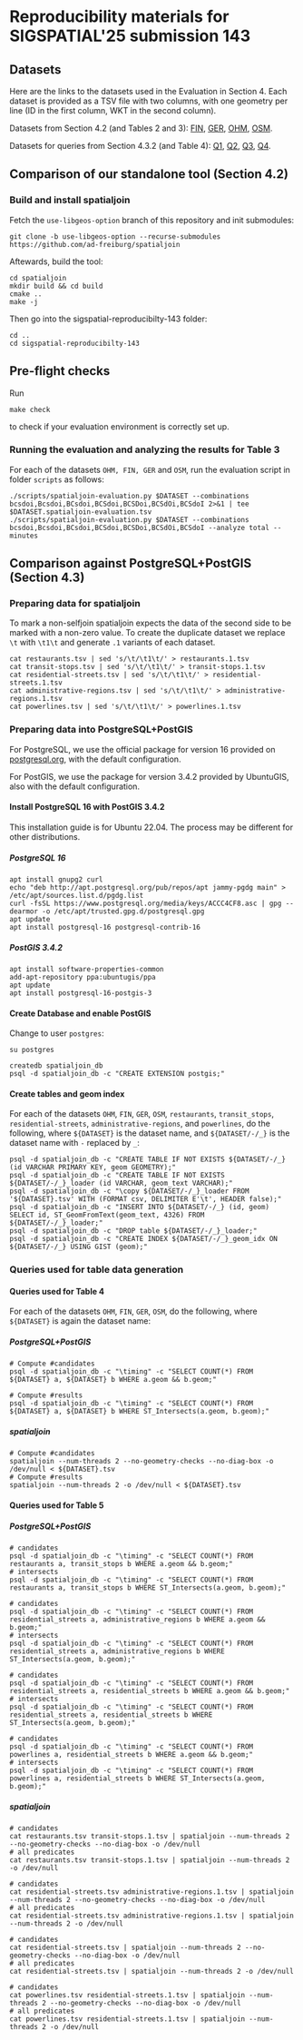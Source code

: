 # Reproducibility materials for SIGSPATIAL'25 submission 143

## Datasets

Here are the links to the datasets used in the Evaluation in Section 4. Each
dataset is provided as a TSV file with two columns, with one geometry per line
(ID in the first column, WKT in the second column).

Datasets from Section 4.2 (and Tables 2 and 3):
[FIN](https://ad-publications.cs.uni-freiburg.de/SIGSPATIAL_spatialjoin_BBK_2025.materials/FIN.spatialjoin-input.tsv),
[GER](https://ad-publications.cs.uni-freiburg.de/SIGSPATIAL_spatialjoin_BBK_2025.materials/GER.spatialjoin-input.tsv),
[OHM](https://ad-publications.cs.uni-freiburg.de/SIGSPATIAL_spatialjoin_BBK_2025.materials/OHM.spatialjoin-input.tsv),
[OSM](https://ad-publications.cs.uni-freiburg.de/SIGSPATIAL_spatialjoin_BBK_2025.materials/OSM.spatialjoin-input.tsv).

Datasets for queries from Section 4.3.2 (and Table 4):
[Q1](https://ad-publications.cs.uni-freiburg.de/SIGSPATIAL_spatialjoin_BBK_2025.materials/Q1.spatialjoin-input.tsv),
[Q2](https://ad-publications.cs.uni-freiburg.de/SIGSPATIAL_spatialjoin_BBK_2025.materials/Q2.spatialjoin-input.tsv),
[Q3](https://ad-publications.cs.uni-freiburg.de/SIGSPATIAL_spatialjoin_BBK_2025.materials/Q3.spatialjoin-input.tsv),
[Q4](https://ad-publications.cs.uni-freiburg.de/SIGSPATIAL_spatialjoin_BBK_2025.materials/Q4.spatialjoin-input.tsv).


## Comparison of our standalone tool (Section 4.2)

### Build and install spatialjoin

Fetch the `use-libgeos-option` branch of this repository and init submodules:

```
git clone -b use-libgeos-option --recurse-submodules https://github.com/ad-freiburg/spatialjoin
```

Aftewards, build the tool:

```
cd spatialjoin
mkdir build && cd build
cmake ..
make -j
```

Then go into the sigspatial-reproducibilty-143 folder:
```
cd ..
cd sigspatial-reproducibilty-143
```

## Pre-flight checks

Run
```
make check
```
to check if your evaluation environment is correctly set up.


### Running the evaluation and analyzing the results for Table 3

For each of the datasets `OHM, FIN, GER` and `OSM`, run the evaluation script in folder `scripts` as follows:

```
./scripts/spatialjoin-evaluation.py $DATASET --combinations bcsdoi,Bcsdoi,BCsdoi,BCSdoi,BCSDoi,BCSdOi,BCSdoI 2>&1 | tee $DATASET.spatialjoin-evaluation.tsv
./scripts/spatialjoin-evaluation.py $DATASET --combinations bcsdoi,Bcsdoi,BCsdoi,BCSdoi,BCSDoi,BCSdOi,BCSdoI --analyze total --minutes
```

## Comparison against PostgreSQL+PostGIS (Section 4.3)

### Preparing data for spatialjoin

To mark a non-selfjoin spatialjoin expects the data of the second side to be marked with a non-zero value.
To create the duplicate dataset we replace `\t` with `\t1\t` and generate `.1` variants of each dataset.

```
cat restaurants.tsv | sed 's/\t/\t1\t/' > restaurants.1.tsv
cat transit-stops.tsv | sed 's/\t/\t1\t/' > transit-stops.1.tsv
cat residential-streets.tsv | sed 's/\t/\t1\t/' > residential-streets.1.tsv
cat administrative-regions.tsv | sed 's/\t/\t1\t/' > administrative-regions.1.tsv
cat powerlines.tsv | sed 's/\t/\t1\t/' > powerlines.1.tsv
```

### Preparing data into PostgreSQL+PostGIS

For PostgreSQL, we use the official package for version 16 provided on [postgresql.org](https://postgresql.org), with the default configuration.

For PostGIS, we use the package for version 3.4.2 provided by UbuntuGIS, also with the default configuration.

#### Install PostgreSQL 16 with PostGIS 3.4.2

This installation guide is for Ubuntu 22.04. The process may be different for other distributions.

##### PostgreSQL 16
```
apt install gnupg2 curl
echo "deb http://apt.postgresql.org/pub/repos/apt jammy-pgdg main" > /etc/apt/sources.list.d/pgdg.list
curl -fsSL https://www.postgresql.org/media/keys/ACCC4CF8.asc | gpg --dearmor -o /etc/apt/trusted.gpg.d/postgresql.gpg
apt update
apt install postgresql-16 postgresql-contrib-16
```

##### PostGIS 3.4.2
```
apt install software-properties-common
add-apt-repository ppa:ubuntugis/ppa
apt update
apt install postgresql-16-postgis-3
```

#### Create Database and enable PostGIS

Change to user `postgres`:

```
su postgres
```

```
createdb spatialjoin_db
psql -d spatialjoin_db -c "CREATE EXTENSION postgis;"
```

#### Create tables and geom index

For each of the datasets `OHM`, `FIN`, `GER`, `OSM`, `restaurants`, `transit_stops`, `residential-streets`, `administrative-regions`, and `powerlines`, do the following, where `${DATASET}` is the dataset name, and `${DATASET/-/_}` is the dataset name with `-` replaced by `_`:


```
psql -d spatialjoin_db -c "CREATE TABLE IF NOT EXISTS ${DATASET/-/_} (id VARCHAR PRIMARY KEY, geom GEOMETRY);"
psql -d spatialjoin_db -c "CREATE TABLE IF NOT EXISTS ${DATASET/-/_}_loader (id VARCHAR, geom_text VARCHAR);"
psql -d spatialjoin_db -c "\copy ${DATASET/-/_}_loader FROM '${DATASET}.tsv' WITH (FORMAT csv, DELIMITER E'\t', HEADER false);"
psql -d spatialjoin_db -c "INSERT INTO ${DATASET/-/_} (id, geom) SELECT id, ST_GeomFromText(geom_text, 4326) FROM ${DATASET/-/_}_loader;"
psql -d spatialjoin_db -c "DROP table ${DATASET/-/_}_loader;"
psql -d spatialjoin_db -c "CREATE INDEX ${DATASET/-/_}_geom_idx ON ${DATASET/-/_} USING GIST (geom);"
```

### Queries used for table data generation

#### Queries used for Table 4

For each of the datasets `OHM`, `FIN`, `GER`, `OSM`, do the following, where `${DATASET}` is again the dataset name:

##### PostgreSQL+PostGIS

```
# Compute #candidates
psql -d spatialjoin_db -c "\timing" -c "SELECT COUNT(*) FROM ${DATASET} a, ${DATASET} b WHERE a.geom && b.geom;"

# Compute #results
psql -d spatialjoin_db -c "\timing" -c "SELECT COUNT(*) FROM ${DATASET} a, ${DATASET} b WHERE ST_Intersects(a.geom, b.geom);"
```

##### spatialjoin
```
# Compute #candidates
spatialjoin --num-threads 2 --no-geometry-checks --no-diag-box -o /dev/null < ${DATASET}.tsv
# Compute #results
spatialjoin --num-threads 2 -o /dev/null < ${DATASET}.tsv
```

#### Queries used for Table 5

##### PostgreSQL+PostGIS
```
# candidates
psql -d spatialjoin_db -c "\timing" -c "SELECT COUNT(*) FROM restaurants a, transit_stops b WHERE a.geom && b.geom;"
# intersects
psql -d spatialjoin_db -c "\timing" -c "SELECT COUNT(*) FROM restaurants a, transit_stops b WHERE ST_Intersects(a.geom, b.geom);"
```
```
# candidates
psql -d spatialjoin_db -c "\timing" -c "SELECT COUNT(*) FROM residential_streets a, administrative_regions b WHERE a.geom && b.geom;"
# intersects
psql -d spatialjoin_db -c "\timing" -c "SELECT COUNT(*) FROM residential_streets a, administrative_regions b WHERE ST_Intersects(a.geom, b.geom);"
```
```
# candidates
psql -d spatialjoin_db -c "\timing" -c "SELECT COUNT(*) FROM residential_streets a, residential_streets b WHERE a.geom && b.geom;"
# intersects
psql -d spatialjoin_db -c "\timing" -c "SELECT COUNT(*) FROM residential_streets a, residential_streets b WHERE ST_Intersects(a.geom, b.geom);"
```
```
# candidates
psql -d spatialjoin_db -c "\timing" -c "SELECT COUNT(*) FROM powerlines a, residential_streets b WHERE a.geom && b.geom;"
# intersects
psql -d spatialjoin_db -c "\timing" -c "SELECT COUNT(*) FROM powerlines a, residential_streets b WHERE ST_Intersects(a.geom, b.geom);"
```

##### spatialjoin
```
# candidates
cat restaurants.tsv transit-stops.1.tsv | spatialjoin --num-threads 2 --no-geometry-checks --no-diag-box -o /dev/null
# all predicates
cat restaurants.tsv transit-stops.1.tsv | spatialjoin --num-threads 2 -o /dev/null 
```
```
# candidates
cat residential-streets.tsv administrative-regions.1.tsv | spatialjoin --num-threads 2 --no-geometry-checks --no-diag-box -o /dev/null
# all predicates
cat residential-streets.tsv administrative-regions.1.tsv | spatialjoin --num-threads 2 -o /dev/null 
```
```
# candidates
cat residential-streets.tsv | spatialjoin --num-threads 2 --no-geometry-checks --no-diag-box -o /dev/null
# all predicates
cat residential-streets.tsv | spatialjoin --num-threads 2 -o /dev/null 
```
```
# candidates
cat powerlines.tsv residential-streets.1.tsv | spatialjoin --num-threads 2 --no-geometry-checks --no-diag-box -o /dev/null
# all predicates
cat powerlines.tsv residential-streets.1.tsv | spatialjoin --num-threads 2 -o /dev/null 
```
